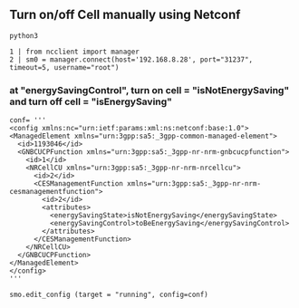 


##  Turn on/off Cell manually using Netconf
```
python3
```
```
1 | from ncclient import manager
2 | sm0 = manager.connect(host='192.168.8.28', port="31237", timeout=5, username="root")
```

### at "energySavingControl", turn on cell = "isNotEnergySaving" and turn off cell = "isEnergySaving"
```
conf= '''
<config xmlns:nc="urn:ietf:params:xml:ns:netconf:base:1.0">
<ManagedElement xmlns="urn:3gpp:sa5:_3gpp-common-managed-element">
  <id>1193046</id>
  <GNBCUCPFunction xmlns="urn:3gpp:sa5:_3gpp-nr-nrm-gnbcucpfunction">
    <id>1</id>
    <NRCellCU xmlns="urn:3gpp:sa5:_3gpp-nr-nrm-nrcellcu">
      <id>2</id>
      <CESManagementFunction xmlns="urn:3gpp:sa5:_3gpp-nr-nrm-cesmanagementfunction">
        <id>2</id>
        <attributes>
          <energySavingState>isNotEnergySaving</energySavingState>
          <energySavingControl>toBeEnergySaving</energySavingControl>
        </attributes>
      </CESManagementFunction>
    </NRCellCU>
  </GNBCUCPFunction>
</ManagedElement>
</config>
'''
```
```
smo.edit_config (target = "running", config=conf)
```